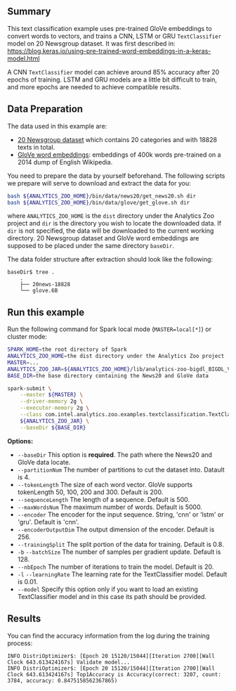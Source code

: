 ## Summary
This text classification example uses pre-trained GloVe embeddings to convert words to vectors,
and trains a CNN, LSTM or GRU `TextClassifier` model on 20 Newsgroup dataset.
It was first described in: https://blog.keras.io/using-pre-trained-word-embeddings-in-a-keras-model.html

A CNN `TextClassifier` model can achieve around 85% accuracy after 20 epochs of training.
LSTM and GRU models are a little bit difficult to train, and more epochs are needed to achieve compatible results.


## Data Preparation
The data used in this example are:
- [20 Newsgroup dataset](http://qwone.com/~jason/20Newsgroups/20news-18828.tar.gz) which contains 20 categories and with 18828 texts in total.
- [GloVe word embeddings](http://nlp.stanford.edu/data/glove.6B.zip): embeddings of 400k words pre-trained on a 2014 dump of English Wikipedia.

You need to prepare the data by yourself beforehand. The following scripts we prepare will serve to download and extract the data for you:
```bash
bash ${ANALYTICS_ZOO_HOME}/bin/data/news20/get_news20.sh dir
bash ${ANALYTICS_ZOO_HOME}/bin/data/glove/get_glove.sh dir
```
where `ANALYTICS_ZOO_HOME` is the `dist` directory under the Analytics Zoo project and `dir` is the directory you wish to locate the downloaded data. If `dir` is not specified, the data will be downloaded to the current working directory. 20 Newsgroup dataset and GloVe word embeddings are supposed to be placed under the same directory `baseDir`.

The data folder structure after extraction should look like the following:
```
baseDir$ tree .
    .
    ├── 20news-18828
    └── glove.6B
```


## Run this example
Run the following command for Spark local mode (`MASTER=local[*]`) or cluster mode:

```bash
SPARK_HOME=the root directory of Spark
ANALYTICS_ZOO_HOME=the dist directory under the Analytics Zoo project
MASTER=...
ANALYTICS_ZOO_JAR=${ANALYTICS_ZOO_HOME}/lib/analytics-zoo-bigdl_BIGDL_VERSION-spark_SPARK_VERSION-ZOO_VERSION-jar-with-dependencies.jar
BASE_DIR=the base directory containing the News20 and GloVe data

spark-submit \
    --master ${MASTER} \
    --driver-memory 2g \
    --executor-memory 2g \
    --class com.intel.analytics.zoo.examples.textclassification.TextClassification \
    ${ANALYTICS_ZOO_JAR} \
    --baseDir ${BASE_DIR}
```
__Options:__
* `--baseDir` This option is __required__. The path where the News20 and GloVe data locate.
* `--partitionNum` The number of partitions to cut the dataset into. Datault is 4.
* `--tokenLength` The size of each word vector. GloVe supports tokenLength 50, 100, 200 and 300. Default is 200.
* `--sequenceLength` The length of a sequence. Default is 500.
* `--maxWordsNum` The maximum number of words. Default is 5000.
* `--encoder` The encoder for the input sequence. String, 'cnn' or 'lstm' or 'gru'. Default is 'cnn'.
* `--encoderOutputDim` The output dimension of the encoder. Default is 256.
* `--trainingSplit` The split portion of the data for training. Default is 0.8.
* `-b` `--batchSize` The number of samples per gradient update. Default is 128.
* `--nbEpoch` The number of iterations to train the model. Default is 20.
* `-l` `--learningRate` The learning rate for the TextClassifier model. Default is 0.01.
* `--model` Specify this option only if you want to load an existing TextClassifier model and in this case its path should be provided.


## Results
You can find the accuracy information from the log during the training process:
```
INFO DistriOptimizer$: [Epoch 20 15120/15044][Iteration 2700][Wall Clock 643.613424167s] Validate model...
INFO DistriOptimizer$: [Epoch 20 15120/15044][Iteration 2700][Wall Clock 643.613424167s] Top1Accuracy is Accuracy(correct: 3207, count: 3784, accuracy: 0.8475158562367865)
```
